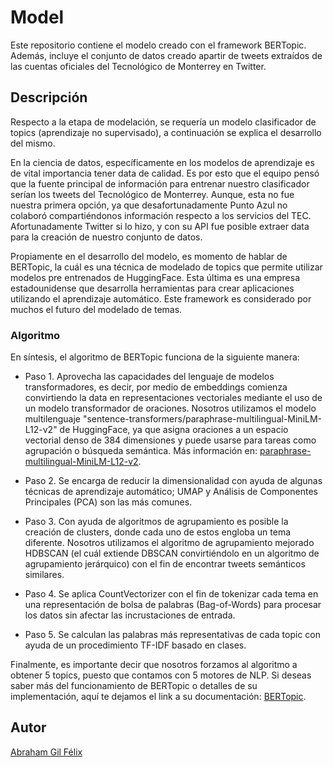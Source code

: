 # Model

Este repositorio contiene el modelo creado con el framework BERTopic. Además, incluye el conjunto de datos creado apartir de tweets extraídos de las cuentas oficiales del Tecnológico de Monterrey en Twitter.

## Descripción

Respecto a la etapa de modelación, se requería un modelo clasificador de topics (aprendizaje no supervisado), a continuación se explica el desarrollo del mismo. 

En la ciencia de datos, específicamente en los modelos de aprendizaje es de vital importancia tener data de calidad. Es por esto que el equipo pensó que la fuente principal de información para entrenar nuestro clasificador serían los tweets del Tecnológico de Monterrey. Aunque, esta no fue nuestra primera opción, ya que desafortunadamente Punto Azul no colaboró compartiéndonos información respecto a los servicios del TEC. Afortunadamente Twitter si lo hizo, y con su API fue posible extraer data para la creación de nuestro conjunto de datos.

Propiamente en el desarrollo del modelo, es momento de hablar de BERTopic, la cuál es una técnica de modelado de topics que permite utilizar modelos pre entrenados de HuggingFace. Esta última es una empresa estadounidense que desarrolla herramientas para crear aplicaciones utilizando el aprendizaje automático. Este framework es considerado por muchos el futuro del modelado de temas.

### Algoritmo

En síntesis, el algoritmo de BERTopic funciona de la siguiente manera: 
* Paso 1. Aprovecha las capacidades del lenguaje de modelos transformadores, es decir, por medio de embeddings comienza convirtiendo la data en representaciones vectoriales mediante el uso de un modelo transformador de oraciones. Nosotros utilizamos el modelo multilenguaje "sentence-transformers/paraphrase-multilingual-MiniLM-L12-v2" de HuggingFace, ya que asigna oraciones a un espacio vectorial denso de 384 dimensiones y puede usarse para tareas como agrupación o búsqueda semántica. Más información en: [paraphrase-multilingual-MiniLM-L12-v2](https://huggingface.co/sentence-transformers/paraphrase-multilingual-MiniLM-L12-v2).

* Paso 2. Se encarga de reducir la dimensionalidad con ayuda de algunas técnicas de aprendizaje automático; UMAP y Análisis de Componentes Principales (PCA) son las más comunes.

* Paso 3. Con ayuda de algoritmos de agrupamiento es posible la creación de clusters, donde cada uno de estos engloba un tema diferente. Nosotros utilizamos el algoritmo de agrupamiento mejorado HDBSCAN (el cuál extiende DBSCAN convirtiéndolo en un algoritmo de agrupamiento jerárquico) con el fin de encontrar tweets semánticos similares. 

* Paso 4. Se aplica CountVectorizer con el fin de tokenizar cada tema en una representación de bolsa de palabras (Bag-of-Words) para procesar los datos sin afectar las incrustaciones de entrada.

* Paso 5. Se calculan las palabras más representativas de cada topic con ayuda de un procedimiento TF-IDF basado en clases.

Finalmente, es importante decir que nosotros forzamos al algoritmo a obtener 5 topics, puesto que contamos con 5 motores de NLP. Si deseas saber más del funcionamiento de BERTopic o detalles de su implementación, aquí te dejamos el link a su documentación: [BERTopic](https://maartengr.github.io/BERTopic/index.html).

## Autor
[Abraham Gil Félix](https://www.linkedin.com/in/abraham-gil-f%C3%A9lix-955a4a1a9/)
